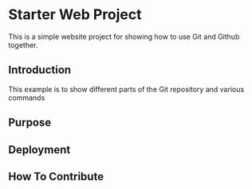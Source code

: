 # Starter Web Project

This is a simple website project for
showing how to use Git and Github together.

## Introduction 

This example is to show  different parts of 
the Git repository and various commands

## Purpose

## Deployment

## How To Contribute